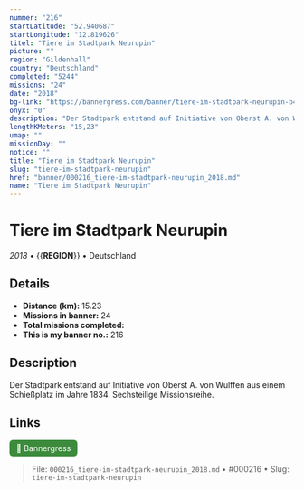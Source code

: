 ```yaml
---
nummer: "216"
startLatitude: "52.940687"
startLongitude: "12.819626"
titel: "Tiere im Stadtpark Neurupin"
picture: ""
region: "Gildenhall"
country: "Deutschland"
completed: "5244"
missions: "24"
date: "2018"
bg-link: "https://bannergress.com/banner/tiere-im-stadtpark-neurupin-b4e1"
onyx: "0"
description: "Der Stadtpark entstand auf Initiative von Oberst A. von Wulffen aus einem Schießplatz im Jahre 1834. Sechsteilige Missionsreihe."
lengthKMeters: "15,23"
umap: ""
missionDay: ""
notice: ""
title: "Tiere im Stadtpark Neurupin"
slug: "tiere-im-stadtpark-neurupin"
href: "banner/000216_tiere-im-stadtpark-neurupin_2018.md"
name: "Tiere im Stadtpark Neurupin"
---
```

# Tiere im Stadtpark Neurupin

*2018* • {{__REGION__}} • Deutschland





## Details
- **Distance (km):** 15.23
- **Missions in banner:** 24
- **Total missions completed:** 
- **This is my banner no.:** 216



## Description
Der Stadtpark entstand auf Initiative von Oberst A. von Wulffen aus einem Schießplatz im Jahre 1834. Sechsteilige Missionsreihe.



## Links
<a href="https://bannergress.com/banner/tiere-im-stadtpark-neurupin-b4e1" target="_blank" style="display:inline-block;margin-right:8px;padding:6px 12px;background:#3c8b3c;color:#fff;text-decoration:none;border-radius:6px;">🔗 Bannergress</a>



> File: `000216_tiere-im-stadtpark-neurupin_2018.md` • #000216 • Slug: `tiere-im-stadtpark-neurupin`
